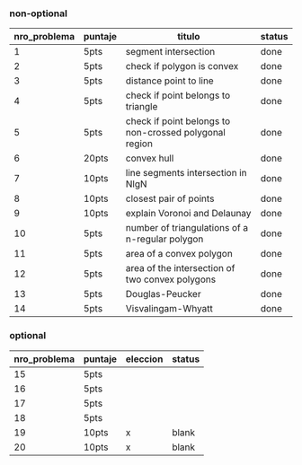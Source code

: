 

### non-optional
| nro_problema | puntaje | titulo | status |
|--------------|---------|----------|--------|
| 1            | 5pts    | segment intersection       | done       |
| 2            | 5pts    | check if polygon is convex        | done       |
| 3            | 5pts    | distance point to line            | done   |
| 4            | 5pts    | check if point belongs to triangle        | done        |
| 5            | 5pts    | check if point belongs to non-crossed polygonal region         | done       |
| 6            | 20pts   | convex hull        | done        |
| 7            | 10pts   | line segments intersection in NlgN        | done       |
| 8            | 10pts   | closest pair of points         | done       |
| 9            | 10pts   | explain Voronoi and Delaunay        | done       |
| 10           | 5pts    | number of triangulations of a n-regular polygon        | done       |
| 11           | 5pts    | area of a convex polygon        | done       |
| 12           | 5pts    | area of the intersection of two convex polygons         | done       |
| 13           | 5pts    | Douglas-Peucker        | done       |
| 14           | 5pts    | Visvalingam-Whyatt         | done       |


### optional
| nro_problema | puntaje | eleccion | status |
|--------------|---------|----------|--------|
| 15           | 5pts    |          |        |
| 16           | 5pts    |          |        |
| 17           | 5pts    |          |        |
| 18           | 5pts    |          |        |
| 19           | 10pts   | x        | blank       |
| 20           | 10pts   | x        | blank       |